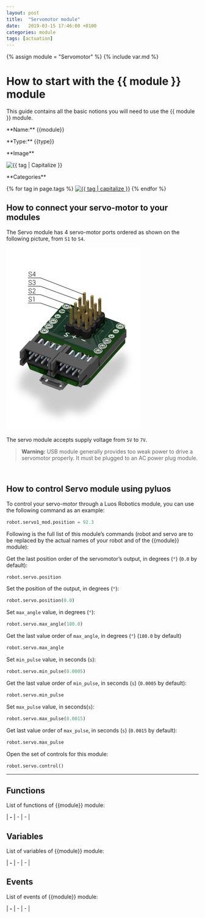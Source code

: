 ```yaml
---
layout: post
title:  "Servomotor module"
date:   2019-03-15 17:46:00 +0100
categories: module
tags: [actuation]
---
```


{% assign module = "Servomotor" %}
{% include var.md %}

# How to start with the {{ module }} module

This guide contains all the basic notions you will need to use the {{ module }} module.

<div class="sheet" markdown="1">
<p class="sheet-title" markdown="1">**Name:** {{module}}</p>
<p class="sheet-title" markdown="1">**Type:** {{type}}</p>
<p class="sheet-title" markdown="1">**Image**</p>
<p class="indent" markdown="1"><img height="150" src="/assets/img/{{ module | downcase }}-module.png" alt="{{ tag | Capitalize }}"></p>
<p class="sheet-title" markdown="1">**Categories**</p>
<p class="indent" markdown="1">
{% for tag in page.tags %}
  <a href="{{ "/" | absolute_url }}tags.html"><img height="50" src="/assets/img/sticker-{{ tag }}.png" alt="{{ tag | capitalize }}"></a>
{% endfor %}
</p>
</div>

## How to connect your servo-motor to your modules

The Servo module has 4 servo-motor ports ordered as shown on the following picture, from `S1` to `S4`.

![Servomotor ports](/assets/img/servo-1.png)

The servo module accepts supply voltage from `5V` to `7V`.

<blockquote class="warning"><strong>Warning:</strong> USB module generally provides too weak power to drive a servomotor properly. It must be plugged to an AC power plug module.</blockquote><br />

## How to control Servo module using pyluos

To control your servo-motor through a Luos Robotics module, you can use the following command as an example:

```python
robot.servo1_mod.position = 92.3
```
 
Following is the full list of this module’s commands (robot and servo are to be replaced by the actual names of your robot and of the {{module}} module):

Get the last position order of the servomotor’s output, in degrees (`°`) (`0.0` by default):

```python
robot.servo.position
```
 
Set the position of the output, in degrees (`°`):

```python
robot.servo.position(0.0)
```
 
Set `max_angle` value, in degrees (`°`):

```python
robot.servo.max_angle(180.0) 
```
 
Get the last value order of `max_angle`, in degrees (`°`) (`180.0` by default)

```python
robot.servo.max_angle
```
 
Set `min_pulse` value, in seconds (`s`):

```python
robot.servo.min_pulse(0.0005)
```
 
Get the last value order of `min_pulse`, in seconds (`s`) (`0.0005` by default):

```python
robot.servo.min_pulse
```
 
Set `max_pulse` value, in seconds(`s`):

```python
robot.servo.max_pulse(0.0015)
```
 
Get last value order of `max_pulse`, in seconds (`s`) (`0.0015` by default):

```python
robot.servo.max_pulse
```
 
Open the set of controls for this module:

```python
robot.servo.control()
```
 

----

## Functions
List of functions of {{module}} module:

| **-** | - | - | 

## Variables
List of variables of {{module}} module:

| **-** | - | - | 

## Events
List of events of {{module}} module:

| **-** | - | - | 
